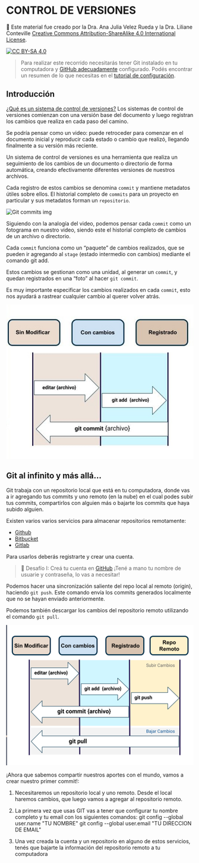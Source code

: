 # CONTROL DE VERSIONES


🚨 Este material fue creado por la Dra. Ana Julia Velez Rueda y la Dra. Liliane Conteville
[Creative Commons Attribution-ShareAlike 4.0 International License][cc-by-sa].

[![CC BY-SA 4.0][cc-by-sa-image]][cc-by-sa]

[cc-by-sa]: http://creativecommons.org/licenses/by-sa/4.0/
[cc-by-sa-image]: https://licensebuttons.net/l/by-sa/4.0/88x31.png
[cc-by-sa-shield]: https://img.shields.io/badge/License-CC%20BY--SA%204.0-lightgrey.svg

> Para realizar este recorrido necesitarás tener Git instalado en tu computadora y [GitHub adecuadamente](https://docs.github.com/es/get-started/quickstart/set-up-git) configurado. Podés encontrar un resumen de lo que necesitas en el [tutorial de configuración]().

##  Introducción

[¿Qué es un sistema de control de versiones?](#control-de-versiones)
Los sistemas de control de versiones comienzan con una versión base del documento y luego registran los cambios que realiza en cada paso del camino. 

Se podría pensar como un video: puede retroceder para comenzar en el documento inicial y reproducir cada estado o cambio que realizó, llegando finalmente a su versión más reciente.

Un sistema de control de versiones es una herramienta que realiza un seguimiento de los cambios de un documento o directorio de forma automática, creando efectivamente diferentes versiones de nuestros archivos. 

Cada registro de estos cambios se denomina `commit` y mantiene metadatos útiles sobre ellos. El historial completo de `commits` para un proyecto en particular y sus metadatos forman un `repositorio`. 

![Git commits img](#)

Siguiendo con la analogía del video, podemos pensar cada `commit` como un fotograma en nuestro video, siendo este el historial completo de cambios de un archivo o directorio. 

Cada `commit` funciona como un “paquete” de cambios realizados, que se pueden ir agregando al `stage` (estado intermedio con cambios) mediante el comando git add. 

Estos cambios se gestionan como una unidad, al generar un `commit`, y quedan registrados en una “foto” al hacer `git commit`.

Es muy importante especificar los cambios realizados en cada `commit`, esto nos ayudará a rastrear cualquier cambio al querer volver atrás.

![Git schema](./assets/%5BES%5DCONTROL_DE_VERSIONES_schema.jpg)

## Git al infinito y más allá...

Git trabaja con un repositorio local que está en tu computadora, donde vas a ir agregando tus commits y uno remoto (en la nube) en el cual podes subir tus commits, compartirlos con alguien más o bajarte los commits que haya subido alguien.

Existen varios varios servicios para almacenar repositorios remotamente:

- [Github](https://github.com) 
- [Bitbucket](https://bitbucket.com)
- [Gitlab](https://gitlab.com/)

Para usarlos deberás registrarte y crear una cuenta. 

>
>🏅 Desafío I: Creá tu cuenta en [GitHub](https://github.com/) ¡Tené a mano tu nombre de usuarie y contraseña, lo vas a necesitar!
>

Podemos hacer una sincronización saliente del repo local al remoto (origin), haciendo `git push`. Este comando envía los commits generados localmente que no se hayan enviado anteriormente.

Podemos también descargar los cambios del repositorio remoto utilizando el comando `git pull`.

![Git complete schema](./assets/%5BES%5DCONTROL_DE_VERSIONES_esquema_completo.png)

¡Ahora que sabemos compartir nuestros aportes con el mundo, vamos a crear nuestro primer commit!:

1) Necesitaremos un repositorio local y uno remoto. Desde el local haremos cambios, que luego vamos a agregar al repositorio remoto.

> 

2) La primera vez que usas GIT vas a tener que configurar tu nombre completo y tu email con los siguientes comandos:
git config --global user.name "TU NOMBRE"
git config --global user.email "TU DIRECCION DE EMAIL"

3) Una vez creada la cuenta y un repositorio en alguno de estos servicios, tenés que bajarte la información del repositorio remoto a tu computadora
